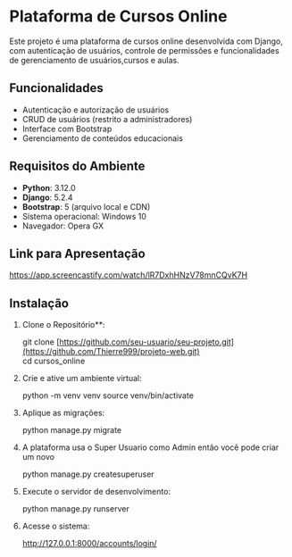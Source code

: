 #  Plataforma de Cursos Online

Este projeto é uma plataforma de cursos online desenvolvida com Django, 
com autenticação de usuários, controle de permissões e funcionalidades 
de gerenciamento de usuários,cursos e aulas.

## Funcionalidades
- Autenticação e autorização de usuários
- CRUD de usuários (restrito a administradores)
- Interface com Bootstrap
- Gerenciamento de conteúdos educacionais

## Requisitos do Ambiente

- **Python**: 3.12.0
- **Django**: 5.2.4
- **Bootstrap**: 5 (arquivo local e CDN)
- Sistema operacional: Windows 10
- Navegador: Opera GX

## Link para Apresentação

https://app.screencastify.com/watch/lR7DxhHNzV78mnCQvK7H

## Instalação

1. Clone o Repositório**:

   git clone [https://github.com/seu-usuario/seu-projeto.git](https://github.com/Thierre999/projeto-web.git)  
   cd cursos_online
   
2. Crie e ative um ambiente virtual:
   
   python -m venv venv
   source venv/bin/activate

3. Aplique as migrações:

   python manage.py migrate
   
4. A plataforma usa o Super Usuario como Admin então você pode criar um novo
    
   python manage.py createsuperuser

5. Execute o servidor de desenvolvimento:

   python manage.py runserver
   
6. Acesse o sistema:

   http://127.0.0.1:8000/accounts/login/

